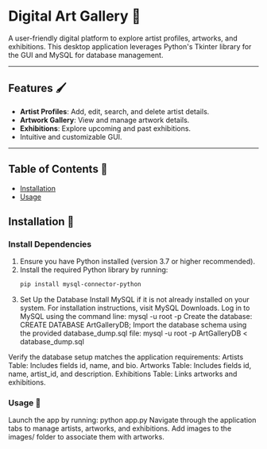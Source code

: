 # Digital Art Gallery 🎨

A user-friendly digital platform to explore artist profiles, artworks, and exhibitions. This desktop application leverages Python's Tkinter library for the GUI and MySQL for database management.

---

## Features 🖌️
- **Artist Profiles**: Add, edit, search, and delete artist details.
- **Artwork Gallery**: View and manage artwork details.
- **Exhibitions**: Explore upcoming and past exhibitions.
- Intuitive and customizable GUI.

---
## Table of Contents 📜
- [Installation](#installation)
- [Usage](#usage)


## Installation 🔧

### Install Dependencies
1. Ensure you have Python installed (version 3.7 or higher recommended).  
2. Install the required Python library by running:  
   ```bash
   pip install mysql-connector-python


3. Set Up the Database
Install MySQL if it is not already installed on your system.
For installation instructions, visit MySQL Downloads.
Log in to MySQL using the command line: mysql -u root -p
Create the database: CREATE DATABASE ArtGalleryDB;
Import the database schema using the provided database_dump.sql file: mysql -u root -p ArtGalleryDB < database_dump.sql

Verify the database setup matches the application requirements:
Artists Table: Includes fields id, name, and bio.
Artworks Table: Includes fields id, name, artist_id, and description.
Exhibitions Table: Links artworks and exhibitions.

### Usage 🎯
Launch the app by running: python app.py
Navigate through the application tabs to manage artists, artworks, and exhibitions.
Add images to the images/ folder to associate them with artworks.